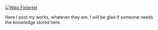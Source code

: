 [![Niko Finlertet](https://readme-typing-svg.demolab.com/?lines=Niko+Finlertet)]()



Here I post my works, whatever they are. I will be glad if someone needs the knowledge stored here.





